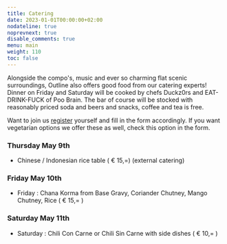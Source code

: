 ```yaml
---
title: Catering
date: 2023-01-01T00:00:00+02:00
nodateline: true
noprevnext: true
disable_comments: true
menu: main
weight: 110
toc: false 
---
```


Alongside the compo's, music and ever so charming flat scenic surroundings, Outline also offers good food from our catering experts! Dinner on Friday and Saturday will be cooked by chefs Duckz0rs and EAT-DRINK-FUCK of Poo Brain. The bar of course will be stocked with reasonably priced soda and beers and snacks, coffee and tea is free. 

Want to join us [register](/register) yourself and fill in the form accordingly. If you want vegetarian options we offer these as well, check this option in the form.

### Thursday May 9th
* Chinese / Indonesian rice table ( € 15,=) (external catering)

### Friday May 10th
* Friday : Chana Korma from Base Gravy, Coriander Chutney, Mango Chutney, Rice ( € 15,= )

### Saturday May 11th
* Saturday : Chili Con Carne or Chili Sin Carne with side dishes ( € 10,= )
